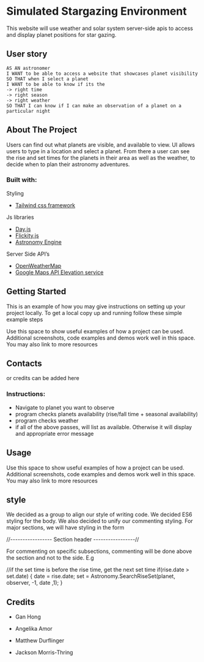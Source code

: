 # Simulated Stargazing Environment
This website will use weather and solar system server-side apis to access and display planet positions for star gazing.

## User story 
```
AS AN astronomer 
I WANT to be able to access a website that showcases planet visibility
SO THAT when I select a planet
I WANT to be able to know if its the 
-> right time
-> right season
-> right weather
SO THAT I can know if I can make an observation of a planet on a particular night
```

## About The Project
Users can find out what planets are visible, and available to view. UI allows users to type in a location and select a planet. From there a user can see the rise and set times for the planets in their area as well as the weather, to decide when to plan their astronomy adventures.

### Built with:
Styling
* [Tailwind css framework](https://tailwindcss.com/)

Js libraries
* [Day.js](https://day.js.org/)
* [Flickity.js](https://flickity.metafizzy.co/)
* [Astronomy Engine](https://github.com/cosinekitty/astronomy)

Server Side API’s
* [OpenWeatherMap](https://openweathermap.org/)
* [Google Maps API Elevation service](https://developers.google.com/maps/documentation/elevation/overview)


## Getting Started
This is an example of how you may give instructions on setting up your project locally. To get a local copy up and running follow these simple example steps


Use this space to show useful examples of how a project can be used. Additional screenshots, code examples and demos work well in this space. You may also link to more resources

## Contacts
or credits can be added here 


### Instructions:
* Navigate to planet you want to observe
* program checks planets availability (rise/fall time + seasonal availability)
* program checks weather
* if all of the above passes, will list as available. Otherwise it will display and appropriate error message

## Usage
Use this space to show useful examples of how a project can be used. Additional screenshots, code examples and demos work well in this space. You may also link to more resources

## style
We decided as a group to align our style of writing code. We decided ES6 styling for the body. We also decided to unify our commenting styling. For major sections, we will have styling in the form

//----------------- Section header -----------------//

For commenting on specific subsections, commenting will be done above the section and not to the side. E.g

 //if the set time is before the rise time, get the next set time
    if(rise.date > set.date) {
        date = rise.date;
        set = Astronomy.SearchRiseSet(planet, observer, -1, date ,1);
    }

## Credits

* Gan Hong

* Angelika Amor 

* Matthew Durflinger 

* Jackson Morris-Thring